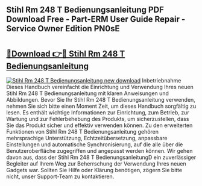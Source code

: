 ## Stihl Rm 248 T Bedienungsanleitung PDF Download Free - Part-ERM User Guide Repair - Service Owner Edition PN0sE

# <h2><a href="http://df1vg2d.blite.top/?on=Stihl+Rm+248+T+Bedienungsanleitung">🔗Download 👉🔴 Stihl Rm 248 T Bedienungsanleitung</a></h2>

[![Stihl Rm 248 T Bedienungsanleitung new download](https://i.imgur.com/lujVjoI.png)](http://df1vg2d.blite.top/?on=Stihl+Rm+248+T+Bedienungsanleitung)
Inbetriebnahme Dieses Handbuch vereinfacht die Einrichtung und Verwendung Ihres neuen Stihl Rm 248 T Bedienungsanleitung mit klaren Anweisungen und Abbildungen. Bevor Sie Ihr Stihl Rm 248 T Bedienungsanleitung verwenden, nehmen Sie sich bitte einen Moment Zeit, um dieses Handbuch sorgfältig zu lesen. Es enthält wichtige Informationen zur Einrichtung, zum Betrieb, zur Wartung und zur Fehlerbehebung des Produkts, um sicherzustellen, dass Sie das Produkt sicher und effektiv verwenden können. Zu den erweiterten Funktionen von Stihl Rm 248 T Bedienungsanleitung gehören mehrsprachige Unterstützung, Echtzeitübersetzung, anpassbare Einstellungen und automatische Synchronisierung, auf die alle über die Benutzeroberfläche zugegriffen und angepasst werden können. Wir gehen davon aus, dass der Stihl Rm 248 T BedienungsanleitungD ein zuverlässiger Begleiter auf Ihrem Weg zur Beherrschung der Verwendung Ihres neuen Gadgets war. Sollten Sie Hilfe oder Klärung benötigen, zögern Sie bitte nicht, unser Support-Team zu kontaktieren.
